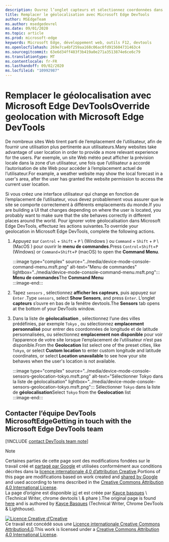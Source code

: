 ```yaml
---
description: Ouvrez l’onglet capteurs et sélectionnez coordonnées dans la liste géolocalisation.
title: Remplacer le géolocalisation avec Microsoft Edge DevTools
author: MSEdgeTeam
ms.author: msedgedevrel
ms.date: 09/01/2020
ms.topic: article
ms.prod: microsoft-edge
keywords: Microsoft Edge, développement web, outils F12, devtools
ms.openlocfilehash: 269e7ca4bf259aa168c06ac0fd915604731463c4
ms.sourcegitcommit: 63e6d34ff483f3b419a0e271a3513874e6ce6c79
ms.translationtype: MT
ms.contentlocale: fr-FR
ms.lasthandoff: 09/02/2020
ms.locfileid: "10992987"
---
```

<!-- Copyright Kayce Basques 

   Licensed under the Apache License, Version 2.0 (the "License");
   you may not use this file except in compliance with the License.
   You may obtain a copy of the License at

       https://www.apache.org/licenses/LICENSE-2.0

   Unless required by applicable law or agreed to in writing, software
   distributed under the License is distributed on an "AS IS" BASIS,
   WITHOUT WARRANTIES OR CONDITIONS OF ANY KIND, either express or implied.
   See the License for the specific language governing permissions and
   limitations under the License.  -->

# <span data-ttu-id="2d128-104">Remplacer le géolocalisation avec Microsoft Edge DevTools</span><span class="sxs-lookup"><span data-stu-id="2d128-104">Override geolocation with Microsoft Edge DevTools</span></span>  

<span data-ttu-id="2d128-105">De nombreux sites Web tirent parti de l’emplacement de l’utilisateur, afin de fournir une utilisation plus pertinente aux utilisateurs.</span><span class="sxs-lookup"><span data-stu-id="2d128-105">Many websites take advantage of user location in order to provide a more relevant experience for the users.</span></span>  <span data-ttu-id="2d128-106">Par exemple, un site Web météo peut afficher la prévision locale dans la zone d’un utilisateur, une fois que l’utilisateur a accordé l’autorisation de site Web pour accéder à l’emplacement actuel de l’utilisateur.</span><span class="sxs-lookup"><span data-stu-id="2d128-106">For example, a weather website may show the local forecast in a user's area, after the user has granted the website permission to access the current user location.</span></span>  

<!--todo: add link to user location section when available -->  

<span data-ttu-id="2d128-107">Si vous créez une interface utilisateur qui change en fonction de l’emplacement de l’utilisateur, vous devez probablement vous assurer que le site se comporte correctement à différents emplacements du monde.</span><span class="sxs-lookup"><span data-stu-id="2d128-107">If you are building a UI that changes depending on where the user is located, you probably want to make sure that the site behaves correctly in different places around the world.</span></span>  <span data-ttu-id="2d128-108">Pour ignorer votre géolocalisation dans Microsoft Edge DevTools, effectuez les actions suivantes.</span><span class="sxs-lookup"><span data-stu-id="2d128-108">To override your geolocation in Microsoft Edge DevTools, complete the following actions.</span></span>  

1.  <span data-ttu-id="2d128-109">Appuyez sur `Control` + `Shift` + `P` \ (Windows \) ou `Command` + `Shift` + `P` \ (MacOS \) pour ouvrir le **menu de commandes**.</span><span class="sxs-lookup"><span data-stu-id="2d128-109">Press `Control`+`Shift`+`P` \(Windows\) or `Command`+`Shift`+`P` \(macOS\) to open the **Command Menu**.</span></span>  
    
    :::image type="complex" source="../media/device-mode-console-command-menu.msft.png" alt-text="Menu de commandes" lightbox="../media/device-mode-console-command-menu.msft.png":::
       <span data-ttu-id="2d128-111">**Menu de commandes**</span><span class="sxs-lookup"><span data-stu-id="2d128-111">The **Command Menu**</span></span>  
    :::image-end:::  
    
1.  <span data-ttu-id="2d128-112">Tapez `sensors` , sélectionnez **afficher les capteurs**, puis appuyez sur `Enter` .</span><span class="sxs-lookup"><span data-stu-id="2d128-112">Type `sensors`, select **Show Sensors**, and press `Enter`.</span></span>  <span data-ttu-id="2d128-113">L’onglet **capteurs** s’ouvre en bas de la fenêtre devtools.</span><span class="sxs-lookup"><span data-stu-id="2d128-113">The **Sensors** tab opens at the bottom of your DevTools window.</span></span>  
1.  <span data-ttu-id="2d128-114">Dans la liste de **géolocalisation** , sélectionnez l’une des villes prédéfinies, par exemple `Tokyo` , ou sélectionnez **emplacement personnalisé** pour entrer des coordonnées de longitude et de latitude personnalisées, ou sélectionnez **emplacement non disponible** pour voir l’apparence de votre site lorsque l’emplacement de l’utilisateur n’est pas disponible.</span><span class="sxs-lookup"><span data-stu-id="2d128-114">From the **Geolocation** list select one of the preset cities, like `Tokyo`, or select **Custom location** to enter custom longitude and latitude coordinates, or select **Location unavailable** to see how your site behaves when the user's location is not available.</span></span>  
    
    :::image type="complex" source="../media/device-mode-console-sensors-geolocation-tokyo.msft.png" alt-text="Sélectionner Tokyo dans la liste de géolocalisation" lightbox="../media/device-mode-console-sensors-geolocation-tokyo.msft.png":::
       <span data-ttu-id="2d128-116">Sélectionner `Tokyo` dans la liste de **géolocalisation**</span><span class="sxs-lookup"><span data-stu-id="2d128-116">Select `Tokyo` from the **Geolocation** list</span></span>  
    :::image-end:::  
    
## <span data-ttu-id="2d128-117">Contacter l’équipe DevTools MicrosoftEdge</span><span class="sxs-lookup"><span data-stu-id="2d128-117">Getting in touch with the Microsoft Edge DevTools team</span></span>

[!INCLUDE [contact DevTools team note](../includes/contact-devtools-team-note.md)]  

<!-- links -->  

<!--[WebFundamentalsNativeHardwareUserLocationIndex]: /web/fundamentals/native-hardware/user-location/index "User Location"  -->  

> [!NOTE]
> <span data-ttu-id="2d128-118">Certaines parties de cette page sont des modifications fondées sur le travail créé et [partagé par Google][GoogleSitePolicies] et utilisées conformément aux conditions décrites dans la [licence internationale 4,0 d’attribution Creative][CCA4IL].</span><span class="sxs-lookup"><span data-stu-id="2d128-118">Portions of this page are modifications based on work created and [shared by Google][GoogleSitePolicies] and used according to terms described in the [Creative Commons Attribution 4.0 International License][CCA4IL].</span></span>  
> <span data-ttu-id="2d128-119">La page d’origine est disponible [ici](https://developers.google.com/web/tools/chrome-devtools/device-mode/geolocation) et est créée par [Kayce basques][KayceBasques] \ (Technical Writer, chrome devtools \ & phare \).</span><span class="sxs-lookup"><span data-stu-id="2d128-119">The original page is found [here](https://developers.google.com/web/tools/chrome-devtools/device-mode/geolocation) and is authored by [Kayce Basques][KayceBasques] \(Technical Writer, Chrome DevTools \& Lighthouse\).</span></span>  

[![Licence Creative d’Creative][CCby4Image]][CCA4IL]  
<span data-ttu-id="2d128-121">Ce travail est concédé sous une [Licence internationale Creative Commons Attribution4.0][CCA4IL].</span><span class="sxs-lookup"><span data-stu-id="2d128-121">This work is licensed under a [Creative Commons Attribution 4.0 International License][CCA4IL].</span></span>  

[CCA4IL]: https://creativecommons.org/licenses/by/4.0  
[CCby4Image]: https://i.creativecommons.org/l/by/4.0/88x31.png  
[GoogleSitePolicies]: https://developers.google.com/terms/site-policies  
[KayceBasques]: https://developers.google.com/web/resources/contributors/kaycebasques  
